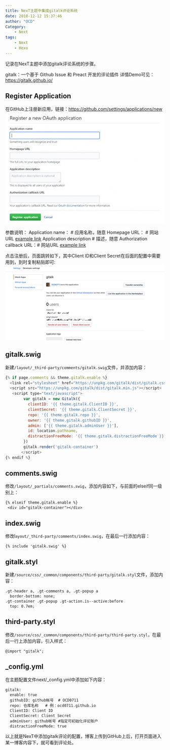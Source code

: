 ```yaml
---
title: NexT主题中集成gitalk评论系统
date: 2018-12-12 15:37:46
author: "OCD"
Category:
    - Next
tags: 
    - Next
    - Hexo
---
```


记录在NexT主题中添加gitalk评论系统的步骤。

gitalk：一个基于 Github Issue 和 Preact 开发的评论插件
详情Demo可见：https://gitalk.github.io/


## Register Application

在GitHub上注册新应用，链接：https://github.com/settings/applications/new
![](https://github.com/OCD0711/MyPostImages/raw/master/006tNbRwgy1fy407a45v3j30iw0d93zg.jpg)

参数说明：
Application name： # 应用名称，随意
Homepage URL： # 网站URL [example link](https://ocd0711.github.ooo)
Application description # 描述，随意
Authorization callback URL：# 网站URL [example link](https://ocd0711.github.ooo)

点击注册后，页面跳转如下，其中Client ID和Client Secret在后面的配置中需要用到，到时复制粘贴即可:
![](https://github.com/OCD0711/MyPostImages/raw/master/006tNbRwgy1fy4087vmjmj31rl0u0wjr.jpg)


## gitalk.swig

新建`/layout/_third-party/comments/gitalk.swig`文件，并添加内容：

``` js
{% if page.comments && theme.gitalk.enable %}
  <link rel="stylesheet" href="https://unpkg.com/gitalk/dist/gitalk.css">
  <script src="https://unpkg.com/gitalk/dist/gitalk.min.js"></script>
   <script type="text/javascript">
        var gitalk = new Gitalk({
          clientID: '{{ theme.gitalk.ClientID }}',
          clientSecret: '{{ theme.gitalk.ClientSecret }}',
          repo: '{{ theme.gitalk.repo }}',
          owner: '{{ theme.gitalk.githubID }}',
          admin: ['{{ theme.gitalk.adminUser }}'],
          id: location.pathname,
          distractionFreeMode: '{{ theme.gitalk.distractionFreeMode }}'
        })
        gitalk.render('gitalk-container')           
       </script>
{% endif %}
```


## comments.swig

修改`/layout/_partials/comments.swig`，添加内容如下，与前面的elseif同一级别上：

```
{% elseif theme.gitalk.enable %}
 <div id="gitalk-container"></div>
```

## index.swig

修改l`ayout/_third-party/comments/index.swig`，在最后一行添加内容：

```
{% include 'gitalk.swig' %}
```


## gitalk.styl

新建`/source/css/_common/components/third-party/gitalk.styl`文件，添加内容：

```
.gt-header a, .gt-comments a, .gt-popup a
  border-bottom: none;
.gt-container .gt-popup .gt-action.is--active:before
  top: 0.7em;
```


## third-party.styl

修改`/source/css/_common/components/third-party/third-party.styl`，在最后一行上添加内容，引入样式：

```
@import "gitalk";
```


## _config.yml

在主题配置文件next/_config.yml中添加如下内容：

```
gitalk:
  enable: true
  githubID: github帐号  # OCD0711   
  repo: 仓库名称   # 例：ocd0711.github.io
  ClientID: Client ID
  ClientSecret: Client Secret
  adminUser: github帐号 #指定可初始化评论账户
  distractionFreeMode: true
```

以上就是NexT中添加gitalk评论的配置，博客上传到GitHub上后，打开页面进入某一博客内容下，就可看到评论处。